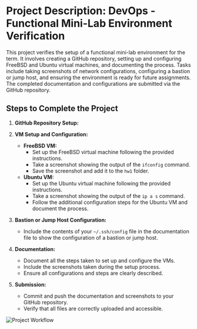 # Project Description: DevOps - Functional Mini-Lab Environment Verification

This project verifies the setup of a functional mini-lab environment for the term. It involves creating a GitHub repository, setting up and configuring FreeBSD and Ubuntu virtual machines, and documenting the process. Tasks include taking screenshots of network configurations, configuring a bastion or jump host, and ensuring the environment is ready for future assignments. The completed documentation and configurations are submitted via the GitHub repository.

## Steps to Complete the Project

1. **GitHub Repository Setup:**

2. **VM Setup and Configuration:**
   - **FreeBSD VM:**
     - Set up the FreeBSD virtual machine following the provided instructions.
     - Take a screenshot showing the output of the `ifconfig` command.
     - Save the screenshot and add it to the `hw1` folder.
   - **Ubuntu VM:**
     - Set up the Ubuntu virtual machine following the provided instructions.
     - Take a screenshot showing the output of the `ip a s` command.
     - Follow the additional configuration steps for the Ubuntu VM and document the process.

3. **Bastion or Jump Host Configuration:**
   - Include the contents of your `~/.ssh/config` file in the documentation file to show the configuration of a bastion or jump host.

4. **Documentation:**
   - Document all the steps taken to set up and configure the VMs.
   - Include the screenshots taken during the setup process.
   - Ensure all configurations and steps are clearly described.

5. **Submission:**
   - Commit and push the documentation and screenshots to your GitHub repository.
   - Verify that all files are correctly uploaded and accessible.

![Project Workflow](https://media.licdn.com/dms/image/D4E12AQEBZKAjv0kS8Q/article-cover_image-shrink_600_2000/0/1689931179540?e=2147483647&v=beta&t=gB8lcRI_fz_A05zOXlBEf2KWFyzHncxgfHmLVDE1mas)
